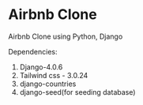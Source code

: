 # Airbnb Clone

Airbnb Clone using Python, Django

Dependencies:
1. Django-4.0.6
2. Tailwind css - 3.0.24
3. django-countries
4. django-seed(for seeding database)